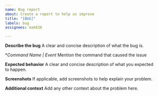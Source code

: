 ```yaml
---
name: Bug report
about: Create a report to help us improve
title: "[BUG]"
labels: bug
assignees: mak626

---
```


**Describe the bug**
A clear and concise description of what the bug is.

**Command Name | Event*
Mention the command that caused the issue

**Expected behavior**
A clear and concise description of what you expected to happen.

**Screenshots**
If applicable, add screenshots to help explain your problem.

**Additional context**
Add any other context about the problem here.
